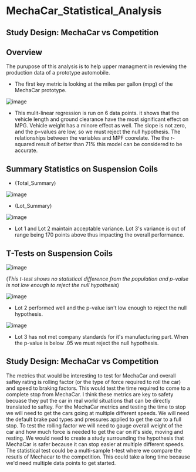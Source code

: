 # MechaCar_Statistical_Analysis

## Study Design: MechaCar vs Competition 

## Overview 

The purupose of this analysis is to help upper managment in reviewing the production data of a prototype automobile. 

- The first key metric is looking at the miles per gallon (mpg) of the MechaCar prototype. 

![image](https://user-images.githubusercontent.com/106042900/200369188-9d8877d4-1e29-4850-b63e-428461f67bf4.png)


- This mulit-linear regression is run on 6 data points. it shows that the vehicle length and ground clearance have the most significant effect on MPG. Vehicle weight has a minore effect as well. The slope is not zero, and the p=values are low, so we must reject the null hypothesis. The relationships between the variables and MPF coorelate. The the r-squared result of better than 71% this model can be considered to be accurate. 

## Summary Statistics on Suspension Coils

- (Total_Summary) 

![image](https://user-images.githubusercontent.com/106042900/200370124-70c73ef5-08d4-4fff-99c3-48ae9f2299fb.png)


- (Lot_Summary)

![image](https://user-images.githubusercontent.com/106042900/200370272-fef7269a-829d-4242-b9bd-95f988883b28.png)


- Lot 1 and Lot 2 maintain acceptable variance. Lot 3's variance is out of range being 170 points above thus impacting the overall performance. 

## T-Tests on Suspension Coils 

![image](https://user-images.githubusercontent.com/106042900/200371053-6cfee9f6-2bee-400d-93ff-a02c2c408042.png)

(*This t-test shows no statistical difference from the population and p-value is not low enough to reject the null hypothesis*) 

![image](https://user-images.githubusercontent.com/106042900/200371648-03a6b433-7300-41c8-925f-b41adbfc65df.png)

- Lot 2 performed well and the p-value isn't low enough to reject the null hypothesis. 

![image](https://user-images.githubusercontent.com/106042900/200371873-fb3ed434-cc79-41f6-af12-db2bd4ea0a8e.png)

- Lot 3 has not met company standards for it's manufacturing part. When the p-value is below .05 we must reject the null hypothesis. 



## Study Design: MechaCar vs Competition 

The metrics that would be interesting to test for MechaCar and overall saftey rating is rolling factor (or the type of force required to roll the car) and speed to braking factors. This would test the time required to come to a complete stop from MechaCar. I think these metrics are key to safety becuase they put the car in real world situations that can be directly translated to saftey. For the MechaCar metrics and testing the time to stop we will need to get the cars going at multiple different speeds. We will need the default brake pad types and pressures applied to get the car to a full stop. To test the rolling factor we will need to gauge overall weight of the car and how much force is needed to get the car on it's side, moving and resting. We would need to create a study surrounding the hypothesis that MechaCar is safer because it can stop easier at multiple different speeds. The statistical test could be a multi-sample t-test where we compare the resutls of Mechacar to the competition. This could take a long time because we'd need multiple data points to get started. 
